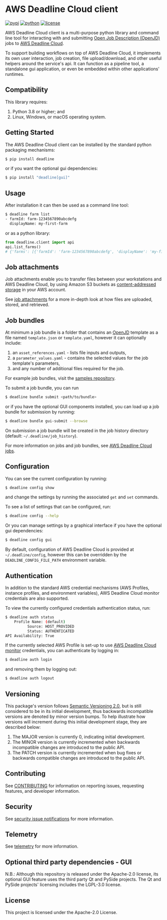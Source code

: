 # AWS Deadline Cloud client

[![pypi](https://img.shields.io/pypi/v/deadline.svg?style=flat)](https://pypi.python.org/pypi/deadline)
[![python](https://img.shields.io/pypi/pyversions/deadline.svg?style=flat)](https://pypi.python.org/pypi/deadline)
[![license](https://img.shields.io/pypi/l/deadline.svg?style=flat)](https://github.com/aws-deadline/deadline/blob/mainline/LICENSE)

AWS Deadline Cloud client is a multi-purpose python library and command line tool for interacting with and submitting [Open Job Description (OpenJD)][openjd] jobs to [AWS Deadline Cloud][deadline-cloud].

To support building workflows on top of AWS Deadline Cloud, it implements its own user interaction, job creation, file upload/download, and other useful helpers around the service's api. It can function as a pipeline tool, a standalone gui application, or even be embedded within other applications' runtimes.

[cas]: https://en.wikipedia.org/wiki/Content-addressable_storage
[deadline-cloud]: https://docs.aws.amazon.com/deadline-cloud/latest/userguide/what-is-deadline-cloud.html
[deadline-cloud-monitor]: https://docs.aws.amazon.com/deadline-cloud/latest/userguide/working-with-deadline-monitor.html
[deadline-cloud-samples]: https://github.com/aws-deadline/deadline-cloud-samples
[deadline-jobs]: https://docs.aws.amazon.com/deadline-cloud/latest/userguide/deadline-cloud-jobs.html
[job-attachments]: https://github.com/aws-deadline/deadline-cloud/blob/mainline/src/deadline/job_attachments/README.md
[openjd]: https://github.com/OpenJobDescription/openjd-specifications/wiki

## Compatibility

This library requires:

1. Python 3.8 or higher; and
2. Linux, Windows, or macOS operating system.

## Getting Started

The AWS Deadline Cloud client can be installed by the standard python packaging mechanisms:
```sh
$ pip install deadline
```

or if you want the optional gui dependencies:
```sh
$ pip install "deadline[gui]"
```

## Usage

After installation it can then be used as a command line tool:
```sh
$ deadline farm list
- farmId: farm-1234567890abcdefg
  displayName: my-first-farm
```

or as a python library:
```python
from deadline.client import api
api.list_farms()
# {'farms': [{'farmId': 'farm-1234567890abcdefg', 'displayName': 'my-first-farm', ...},]}
```

## Job attachments

Job attachments enable you to transfer files between your workstations and AWS Deadline Cloud, by using Amazon S3 buckets as [content-addressed storage][cas] in your AWS account.

See [job attachments][job-attachments] for a more in-depth look at how files are uploaded, stored, and retrieved.

## Job bundles

At minimum a job bundle is a folder that contains an [OpenJD][openjd] template as a file named `template.json` or `template.yaml`, however it can optionally include:
1. an `asset_references.yaml` - lists file inputs and outputs,
2. a `parameter_values.yaml` - contains the selected values for the job template's parameters,
3. and any number of additional files required for the job.

For example job bundles, visit the [samples repository][deadline-cloud-samples].

To submit a job bundle, you can run
```sh
$ deadline bundle submit <path/to/bundle>
```

or if you have the optional GUI components installed, you can load up a job bundle for submission by running:
```sh
$ deadline bundle gui-submit --browse
```

On submission a job bundle will be created in the job history directory (default: `~/.deadline/job_history`).

For more information on jobs and job bundles, see [AWS Deadline Cloud jobs][deadline-jobs].

## Configuration

You can see the current configuration by running:
```sh
$ deadline config show
```
and change the settings by running the associated `get` and `set` commands.

To see a list of settings that can be configured, run:
```sh
$ deadline config --help
```

Or you can manage settings by a graphical interface if you have the optional gui dependencies:
```sh
$ deadline config gui
```

By default, configuration of AWS Deadline Cloud is provided at `~/.deadline/config`, however this can be overridden by the `DEADLINE_CONFIG_FILE_PATH` environment variable.

## Authentication

In addition to the standard AWS credential mechanisms (AWS Profiles, instance profiles, and environment variables), AWS Deadline Cloud monitor credentials are also supported.

To view the currently configured credentials authentication status, run:

```sh
$ deadline auth status
    Profile Name: (default)
          Source: HOST_PROVIDED
          Status: AUTHENTICATED
API Availability: True
```

If the currently selected AWS Profile is set-up to use [AWS Deadline Cloud monitor][deadline-cloud-monitor] credentials, you can authenticate by logging in:

```sh
$ deadline auth login
```

and removing them by logging out:
```sh
$ deadline auth logout
```

## Versioning

This package's version follows [Semantic Versioning 2.0](https://semver.org/), but is still considered to be in its 
initial development, thus backwards incompatible versions are denoted by minor version bumps. To help illustrate how
versions will increment during this initial development stage, they are described below:

1. The MAJOR version is currently 0, indicating initial development. 
2. The MINOR version is currently incremented when backwards incompatible changes are introduced to the public API. 
3. The PATCH version is currently incremented when bug fixes or backwards compatible changes are introduced to the public API. 

## Contributing

See [CONTRIBUTING](https://github.com/aws-deadline/deadline-cloud/blob/mainline/CONTRIBUTING.md)
for information on reporting issues, requesting features, and developer information.

## Security

See [security issue notifications](https://github.com/aws-deadline/deadline-cloud/blob/release/CONTRIBUTING.md#security-issue-notifications) for more information.

## Telemetry

See [telemetry](https://github.com/aws-deadline/deadline-cloud/blob/release/docs/telemetry.md) for more information.

## Optional third party dependencies - GUI

N.B.: Although this repository is released under the Apache-2.0 license, its optional GUI feature
uses the third party Qt and PySide projects. The Qt and PySide projects' licensing includes the LGPL-3.0 license.

## License 

This project is licensed under the Apache-2.0 License.
